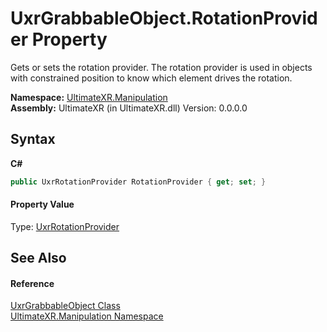 # UxrGrabbableObject.RotationProvider Property 
 

Gets or sets the rotation provider. The rotation provider is used in objects with constrained position to know which element drives the rotation.

**Namespace:**&nbsp;<a href="N_UltimateXR_Manipulation">UltimateXR.Manipulation</a><br />**Assembly:**&nbsp;UltimateXR (in UltimateXR.dll) Version: 0.0.0.0

## Syntax

**C#**<br />
``` C#
public UxrRotationProvider RotationProvider { get; set; }
```


#### Property Value
Type: <a href="T_UltimateXR_Manipulation_UxrRotationProvider">UxrRotationProvider</a>

## See Also


#### Reference
<a href="T_UltimateXR_Manipulation_UxrGrabbableObject">UxrGrabbableObject Class</a><br /><a href="N_UltimateXR_Manipulation">UltimateXR.Manipulation Namespace</a><br />